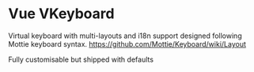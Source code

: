 # Vue VKeyboard
Virtual keyboard with multi-layouts and i18n support designed following Mottie keyboard syntax. https://github.com/Mottie/Keyboard/wiki/Layout

Fully customisable but shipped with defaults
